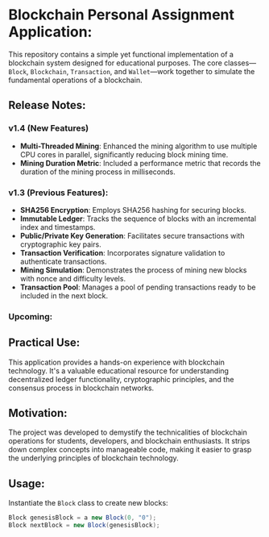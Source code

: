 # Blockchain Personal Assignment Application:

This repository contains a simple yet functional implementation of a blockchain system designed for educational purposes. The core classes—`Block`, `Blockchain`, `Transaction`, and `Wallet`—work together to simulate the fundamental operations of a blockchain.

## Release Notes:

### v1.4 (New Features)
- **Multi-Threaded Mining**: Enhanced the mining algorithm to use multiple CPU cores in parallel, significantly reducing block mining time.
- **Mining Duration Metric**: Included a performance metric that records the duration of the mining process in milliseconds.

### v1.3 (Previous Features):
- **SHA256 Encryption**: Employs SHA256 hashing for securing blocks.
- **Immutable Ledger**: Tracks the sequence of blocks with an incremental index and timestamps.
- **Public/Private Key Generation**: Facilitates secure transactions with cryptographic key pairs.
- **Transaction Verification**: Incorporates signature validation to authenticate transactions.
- **Mining Simulation**: Demonstrates the process of mining new blocks with nonce and difficulty levels.
- **Transaction Pool**: Manages a pool of pending transactions ready to be included in the next block.

### Upcoming:

## Practical Use:
This application provides a hands-on experience with blockchain technology. It's a valuable educational resource for understanding decentralized ledger functionality, cryptographic principles, and the consensus process in blockchain networks.

## Motivation:
The project was developed to demystify the technicalities of blockchain operations for students, developers, and blockchain enthusiasts. It strips down complex concepts into manageable code, making it easier to grasp the underlying principles of blockchain technology.

## Usage:
Instantiate the `Block` class to create new blocks:
```csharp
Block genesisBlock = a new Block(0, "0");
Block nextBlock = new Block(genesisBlock);




 

